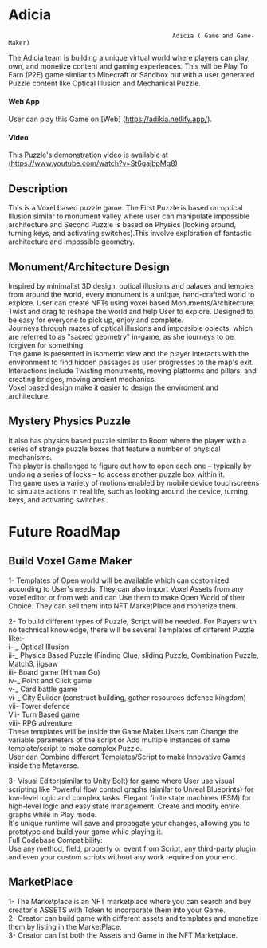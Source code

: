 # Adicia
                                                  Adicia ( Game and Game-Maker)
                                                  
The Adicia team is building a unique virtual world where players can play, own, and monetize content and gaming experiences. This will be Play To Earn (P2E) game similar to Minecraft or Sandbox but with a user generated Puzzle content like Optical Illusion and Mechanical Puzzle. <br />

#### Web App
User can play this Game on [Web] (https://adikia.netlify.app/). <br />
 
#### Video
This Puzzle's demonstration video is available at (https://www.youtube.com/watch?v=St6gajbpMg8) 
## Description
This is a Voxel based puzzle game. The First Puzzle is based on optical Illusion similar to monument valley where user can manipulate impossible architecture and Second Puzzle is based on Physics (looking around, turning keys, and activating switches).This involve exploration of fantastic architecture and impossible geometry.

## Monument/Architecture Design
Inspired by minimalist 3D design, optical illusions and palaces and temples from around the world, every monument is a unique, hand-crafted world to explore. User can create NFTs using voxel based Monuments/Architecture. <br />
Twist and drag to reshape the world and help User to explore. Designed to be easy for everyone to pick up, enjoy and complete. <br />
Journeys through mazes of optical illusions and impossible objects, which are referred to as "sacred geometry" in-game, as she journeys to be forgiven for something.<br />
The game is presented in isometric view and the player interacts with the environment to find hidden passages as user progresses to the map's exit. <br />
Interactions include Twisting monuments, moving platforms and pillars, and creating bridges, moving ancient mechanics. <br />
Voxel based design make it easier to design the enviroment and architecture. 

## Mystery Physics Puzzle
It also has physics based puzzle similar to Room where the player with a series of strange puzzle boxes that feature a number of physical mechanisms. <br />
The player is challenged to figure out how to open each one – typically by undoing a series of locks – to access another puzzle box within it. <br />
The game uses a variety of motions enabled by mobile device touchscreens to simulate actions in real life, such as looking around the device, turning keys, and activating switches. 

# Future RoadMap
## Build Voxel Game Maker
1- Templates of Open world will be available which can costomized according to User's needs. They can also import Voxel Assets from any voxel editor or from web and can Use them to make Open World of their Choice. They can sell them into NFT MarketPlace and monetize them.

2- To build different types of Puzzle, Script will be needed. For Players with no technical knowledge, there will be several Templates of different Puzzle like:- <br/>
i- _  Optical Illusion <br />
ii-_   Physics Based Puzzle (Finding Clue, sliding Puzzle, Combination Puzzle, Match3, jigsaw <br />
iii-  Board game (Hitman Go) <br />
iv-_  Point and Click game <br />
v-_   Card battle game <br />
vi-_  City Builder (construct building, gather resources defence kingdom) <br />
vii-  Tower defence <br />
Vii-  Turn Based game <br />
viii- RPG adventure <br />
These templates will be inside the Game Maker.Users can Change the variable parameters of the script or Add multiple instances of same template/script to make complex Puzzle. <br />
User can Combine different Templates/Script to make Innovative Games inside the Metaverse. 

3- Visual Editor(similar to Unity Bolt) for game where User use visual scripting like Powerful flow control graphs (similar to Unreal Blueprints) for low-level logic and complex tasks. Elegant finite state machines (FSM) for high-level logic and easy state management. Create and modify entire graphs while in Play mode. <br />
It's  unique runtime will save and propagate your changes, allowing you to prototype and build your game while playing it. <br />
Full Codebase Compatibility: <br />
Use any method, field, property or event from Script, any third-party plugin and even your custom scripts without any work required on your end. 

## MarketPlace
1- The Marketplace is an NFT marketplace where you can search and buy creator's ASSETS with Token to incorporate them into your Game. <br />
2- Creator can build game with different assets and templates and monetize them by listing in the MarketPlace. <br />
3- Creator can list both the Assets and Game in the NFT Marketplace. 

